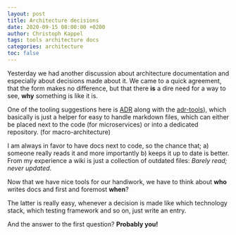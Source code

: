 ```yaml
---
layout: post
title: Architecture decisions
date: 2020-09-15 08:00:00 +0200
author: Christoph Kappel
tags: tools architecture docs
categories: architecture
toc: false
---
```

Yesterday we had another discussion about architecture documentation and especially about decisions
made about it. We came to a quick agreement, that the form makes no difference, but that there
**is** a dire need for a way to see, **why** something is like it is.

One of the tooling suggestions here is [ADR][1] along with the [adr-tools][2]), which basically is
just a helper for easy to handle markdown files, which can either be placed next to the code (for
microservices) or into a dedicated repository. (for macro-architecture)

I am always in favor to have docs next to code, so the chance that; a) someone really reads it and
more importantly b) keeps it up to date is better. From my experience a wiki is just a collection
of outdated files: *Barely read; never updated*.

Now that we have nice tools for our handiwork, we have to think about **who** writes docs and first
and foremost **when**?

The latter is really easy, whenever a decision is made like which technology stack, which testing
framework and so on, just write an entry.

And the answer to the first question? **Probably you!**

[1]: https://adr.github.io/
[2]: https://github.com/npryce/adr-tools